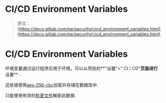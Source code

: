 # CI/CD Environment Variables

> 原文：[https://docs.gitlab.com/ee/security/cicd_environment_variables.html](https://docs.gitlab.com/ee/security/cicd_environment_variables.html)

# CI/CD Environment Variables[](#cicd-environment-variables "Permalink")

环境变量通过运行程序应用于环境，可以从项目的**"设置">" CI / CD"**页面进行**设置** .

这些值使用[aes-256-cbc](https://en.wikipedia.org/wiki/Advanced_Encryption_Standard)加密并存储在数据库中.

只能使用有效的[机密文件](../raketasks/backup_restore.html#when-the-secrets-file-is-lost)解密此数据.